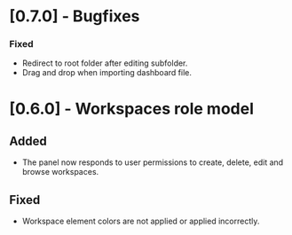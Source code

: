 # [0.7.0] - Bugfixes

### Fixed

- Redirect to root folder after editing subfolder.
- Drag and drop when importing dashboard file.

# [0.6.0] - Workspaces role model

## Added

- The panel now responds to user permissions to create, delete, edit and browse workspaces.

## Fixed

- Workspace element colors are not applied or applied incorrectly.
